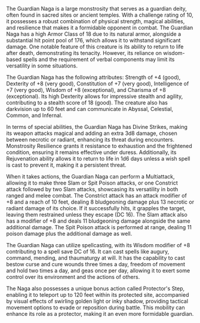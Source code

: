 The Guardian Naga is a large monstrosity that serves as a guardian deity, often found in sacred sites or ancient temples. With a challenge rating of 10, it possesses a robust combination of physical strength, magical abilities, and resilience that makes it a formidable opponent in combat. The Guardian Naga has a high Armor Class of 18 due to its natural armor, alongside a substantial hit point pool of 176, which allows it to withstand significant damage. One notable feature of this creature is its ability to return to life after death, demonstrating its tenacity. However, its reliance on wisdom-based spells and the requirement of verbal components may limit its versatility in some situations.

The Guardian Naga has the following attributes: Strength of +4 (good), Dexterity of +8 (very good), Constitution of +7 (very good), Intelligence of +7 (very good), Wisdom of +8 (exceptional), and Charisma of +8 (exceptional). Its high Dexterity allows for impressive stealth and agility, contributing to a stealth score of 18 (good). The creature also has darkvision up to 60 feet and can communicate in Abyssal, Celestial, Common, and Infernal.

In terms of special abilities, the Guardian Naga has Divine Strikes, making its weapon attacks magical and adding an extra 3d8 damage, chosen between necrotic or radiant, enhancing its threat during encounters. Monstrosity Resilience grants it resistance to exhaustion and the frightened condition, ensuring it remains effective under duress. Additionally, its Rejuvenation ability allows it to return to life in 1d6 days unless a wish spell is cast to prevent it, making it a persistent threat.

When it takes actions, the Guardian Naga can perform a Multiattack, allowing it to make three Slam or Spit Poison attacks, or one Constrict attack followed by two Slam attacks, showcasing its versatility in both ranged and melee combat. The Constrict attack has an attack modifier of +8 and a reach of 10 feet, dealing 8 bludgeoning damage plus 13 necrotic or radiant damage of its choice. If it successfully hits, it grapples the target, leaving them restrained unless they escape (DC 16). The Slam attack also has a modifier of +8 and deals 11 bludgeoning damage alongside the same additional damage. The Spit Poison attack is performed at range, dealing 11 poison damage plus the additional damage as well.

The Guardian Naga can utilize spellcasting, with its Wisdom modifier of +8 contributing to a spell save DC of 16. It can cast spells like augury, command, mending, and thaumaturgy at will. It has the capability to cast bestow curse and cure wounds three times a day, freedom of movement and hold two times a day, and geas once per day, allowing it to exert some control over its environment and the actions of others.

The Naga also possesses a unique bonus action called Protector's Step, enabling it to teleport up to 120 feet within its protected site, accompanied by visual effects of swirling golden light or inky shadow, providing tactical movement options to evade or reposition during battle. This mobility can enhance its role as a protector, making it an even more formidable guardian.